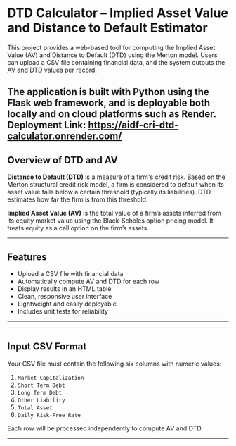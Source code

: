 # DTD Calculator – Implied Asset Value and Distance to Default Estimator

This project provides a web-based tool for computing the Implied Asset Value (AV) and Distance to Default (DTD) using the Merton model. Users can upload a CSV file containing financial data, and the system outputs the AV and DTD values per record.

The application is built with Python using the Flask web framework, and is deployable both locally and on cloud platforms such as Render.
Deployment Link: https://aidf-cri-dtd-calculator.onrender.com/ 
---

## Overview of DTD and AV

**Distance to Default (DTD)** is a measure of a firm's credit risk. Based on the Merton structural credit risk model, a firm is considered to default when its asset value falls below a certain threshold (typically its liabilities). DTD estimates how far the firm is from this threshold.

**Implied Asset Value (AV)** is the total value of a firm’s assets inferred from its equity market value using the Black-Scholes option pricing model. It treats equity as a call option on the firm’s assets.

---

## Features

- Upload a CSV file with financial data
- Automatically compute AV and DTD for each row
- Display results in an HTML table
- Clean, responsive user interface
- Lightweight and easily deployable
- Includes unit tests for reliability

---

---

## Input CSV Format

Your CSV file must contain the following six columns with numeric values:

1. `Market Capitalization`
2. `Short Term Debt`
3. `Long Term Debt`
4. `Other Liability`
5. `Total Asset`
6. `Daily Risk-Free Rate`

Each row will be processed independently to compute AV and DTD.

---
